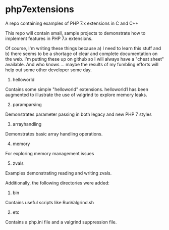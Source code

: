 # php7extensions
A repo containing examples of PHP 7.x extensions in C and C++

This repo will contain small, sample projects to demonstrate how to implement features in PHP 7.x extensions.

Of course, I'm writing these things because a) I need to learn this stuff and b) there seems to be a shortage of clear and complete documentation on the web. I'm putting these up on github so I will always have a "cheat sheet" available. And who knows ... maybe the results of my fumbling efforts will help out some other developer some day. 

1. helloworld 

Contains some simple "helloworld" extensions. helloworld1 has been augmented
to illustrate the use of valgrind to explore memory leaks. 

2. paramparsing

Demonstrates parameter passing in both legacy and new PHP 7 styles

3. arrayhandling

Demonstrates basic array handling operations. 

4. memory

For exploring memory management issues

5. zvals

Examples demonstrating reading and writing zvals. 

Additionally, the following directories were added:

1. bin

Contains useful scripts like RunValgrind.sh

2. etc

Contains a php.ini file and a valgrind suppression file. 

